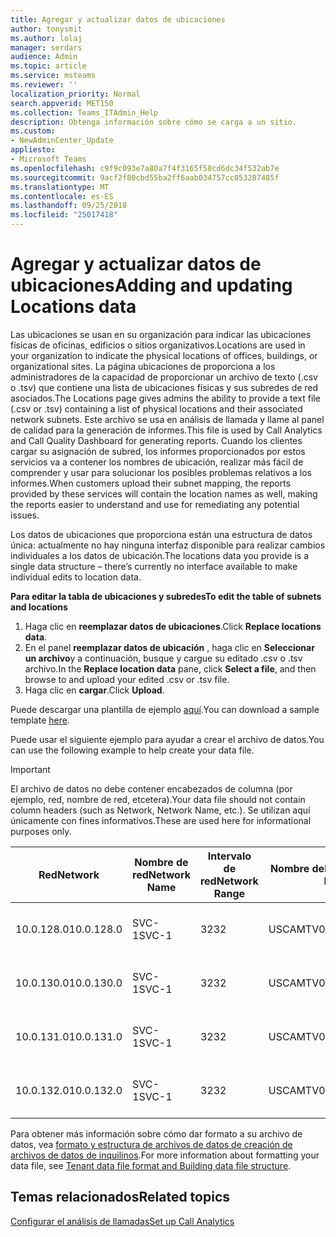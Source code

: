 ```yaml
---
title: Agregar y actualizar datos de ubicaciones
author: tonysmit
ms.author: lolaj
manager: serdars
audience: Admin
ms.topic: article
ms.service: msteams
ms.reviewer: ''
localization_priority: Normal
search.appverid: MET150
ms.collection: Teams_ITAdmin_Help
description: Obtenga información sobre cómo se carga a un sitio.
ms.custom:
- NewAdminCenter_Update
appliesto:
- Microsoft Teams
ms.openlocfilehash: c9f9c093e7a80a7f4f3165f58cd6dc34f532ab7e
ms.sourcegitcommit: 9acf2f80cbd55ba2ff6aab034757cc053287485f
ms.translationtype: MT
ms.contentlocale: es-ES
ms.lasthandoff: 09/25/2018
ms.locfileid: "25017418"
---
```

<a name="adding-and-updating-locations-data"></a><span data-ttu-id="fbbf4-103">Agregar y actualizar datos de ubicaciones</span><span class="sxs-lookup"><span data-stu-id="fbbf4-103">Adding and updating Locations data</span></span>
============================

<span data-ttu-id="fbbf4-104">Las ubicaciones se usan en su organización para indicar las ubicaciones físicas de oficinas, edificios o sitios organizativos.</span><span class="sxs-lookup"><span data-stu-id="fbbf4-104">Locations are used in your organization to indicate the physical locations of offices, buildings, or organizational sites.</span></span> <span data-ttu-id="fbbf4-105">La página ubicaciones de proporciona a los administradores de la capacidad de proporcionar un archivo de texto (.csv o .tsv) que contiene una lista de ubicaciones físicas y sus subredes de red asociados.</span><span class="sxs-lookup"><span data-stu-id="fbbf4-105">The Locations page gives admins the ability to provide a text file (.csv or .tsv) containing a list of physical locations and their associated network subnets.</span></span> <span data-ttu-id="fbbf4-106">Este archivo se usa en análisis de llamada y llame al panel de calidad para la generación de informes.</span><span class="sxs-lookup"><span data-stu-id="fbbf4-106">This file is used by Call Analytics and Call Quality Dashboard for generating reports.</span></span> <span data-ttu-id="fbbf4-107">Cuando los clientes cargar su asignación de subred, los informes proporcionados por estos servicios va a contener los nombres de ubicación, realizar más fácil de comprender y usar para solucionar los posibles problemas relativos a los informes.</span><span class="sxs-lookup"><span data-stu-id="fbbf4-107">When customers upload their subnet mapping, the reports provided by these services will contain the location names as well, making the reports easier to understand and use for remediating any potential issues.</span></span>

<span data-ttu-id="fbbf4-108">Los datos de ubicaciones que proporciona están una estructura de datos única: actualmente no hay ninguna interfaz disponible para realizar cambios individuales a los datos de ubicación.</span><span class="sxs-lookup"><span data-stu-id="fbbf4-108">The locations data you provide is a single data structure – there’s currently no interface available to make individual edits to location data.</span></span> 

<span data-ttu-id="fbbf4-109">**Para editar la tabla de ubicaciones y subredes**</span><span class="sxs-lookup"><span data-stu-id="fbbf4-109">**To edit the table of subnets and locations**</span></span>

1. <span data-ttu-id="fbbf4-110">Haga clic en **reemplazar datos de ubicaciones**.</span><span class="sxs-lookup"><span data-stu-id="fbbf4-110">Click **Replace locations data**.</span></span>
2. <span data-ttu-id="fbbf4-111">En el panel **reemplazar datos de ubicación** , haga clic en **Seleccionar un archivo**y a continuación, busque y cargue su editado .csv o .tsv archivo.</span><span class="sxs-lookup"><span data-stu-id="fbbf4-111">In the **Replace location data** pane, click **Select a file**, and then browse to and upload your edited .csv or .tsv file.</span></span> 
3. <span data-ttu-id="fbbf4-112">Haga clic en **cargar**.</span><span class="sxs-lookup"><span data-stu-id="fbbf4-112">Click **Upload**.</span></span> 


<span data-ttu-id="fbbf4-113">Puede descargar una plantilla de ejemplo [aquí](https://github.com/MicrosoftDocs/OfficeDocs-SkypeForBusiness/blob/live/Teams/downloads/locations-template.zip?raw=true).</span><span class="sxs-lookup"><span data-stu-id="fbbf4-113">You can download a sample template [here](https://github.com/MicrosoftDocs/OfficeDocs-SkypeForBusiness/blob/live/Teams/downloads/locations-template.zip?raw=true).</span></span>

<span data-ttu-id="fbbf4-114">Puede usar el siguiente ejemplo para ayudar a crear el archivo de datos.</span><span class="sxs-lookup"><span data-stu-id="fbbf4-114">You can use the following example to help create your data file.</span></span> 

> [!IMPORTANT]
> <span data-ttu-id="fbbf4-115">El archivo de datos no debe contener encabezados de columna (por ejemplo, red, nombre de red, etcetera).</span><span class="sxs-lookup"><span data-stu-id="fbbf4-115">Your data file should not contain column headers (such as Network, Network Name, etc.).</span></span> <span data-ttu-id="fbbf4-116">Se utilizan aquí únicamente con fines informativos.</span><span class="sxs-lookup"><span data-stu-id="fbbf4-116">These are used here for informational purposes only.</span></span> </br>

|<span data-ttu-id="fbbf4-117">Red</span><span class="sxs-lookup"><span data-stu-id="fbbf4-117">Network</span></span>|<span data-ttu-id="fbbf4-118">Nombre de red</span><span class="sxs-lookup"><span data-stu-id="fbbf4-118">Network Name</span></span>|<span data-ttu-id="fbbf4-119">Intervalo de red</span><span class="sxs-lookup"><span data-stu-id="fbbf4-119">Network Range</span></span>|<span data-ttu-id="fbbf4-120">Nombre del edificio</span><span class="sxs-lookup"><span data-stu-id="fbbf4-120">Building Name</span></span>|<span data-ttu-id="fbbf4-121">Tipo de propiedad</span><span class="sxs-lookup"><span data-stu-id="fbbf4-121">Ownership Type</span></span>|<span data-ttu-id="fbbf4-122">Tipo de creación</span><span class="sxs-lookup"><span data-stu-id="fbbf4-122">Building Type</span></span>|<span data-ttu-id="fbbf4-123">Tipo de creación de Office</span><span class="sxs-lookup"><span data-stu-id="fbbf4-123">Building Office Type</span></span>|<span data-ttu-id="fbbf4-124">Ciudad</span><span class="sxs-lookup"><span data-stu-id="fbbf4-124">City</span></span>|<span data-ttu-id="fbbf4-125">Código postal</span><span class="sxs-lookup"><span data-stu-id="fbbf4-125">Zip Code</span></span>|<span data-ttu-id="fbbf4-126">País</span><span class="sxs-lookup"><span data-stu-id="fbbf4-126">Country</span></span>|<span data-ttu-id="fbbf4-127">Estado</span><span class="sxs-lookup"><span data-stu-id="fbbf4-127">State</span></span>|<span data-ttu-id="fbbf4-128">Region</span><span class="sxs-lookup"><span data-stu-id="fbbf4-128">Region</span></span>|<span data-ttu-id="fbbf4-129">Corp interior</span><span class="sxs-lookup"><span data-stu-id="fbbf4-129">Inside Corp</span></span>|<span data-ttu-id="fbbf4-130">Ruta de Express</span><span class="sxs-lookup"><span data-stu-id="fbbf4-130">Express Route</span></span>|
|-|-|-|-|-|-|-|-|-|-|-|-|-|-|
|<span data-ttu-id="fbbf4-131">10.0.128.0</span><span class="sxs-lookup"><span data-stu-id="fbbf4-131">10.0.128.0</span></span> |<span data-ttu-id="fbbf4-132">SVC-1</span><span class="sxs-lookup"><span data-stu-id="fbbf4-132">SVC-1</span></span>|<span data-ttu-id="fbbf4-133">32</span><span class="sxs-lookup"><span data-stu-id="fbbf4-133">32</span></span>|<span data-ttu-id="fbbf4-134">USCAMTV001</span><span class="sxs-lookup"><span data-stu-id="fbbf4-134">USCAMTV001</span></span>|<span data-ttu-id="fbbf4-135">Contoso conexión alquilada RE & F</span><span class="sxs-lookup"><span data-stu-id="fbbf4-135">Contoso Leased RE&F</span></span>|<span data-ttu-id="fbbf4-136">Oficina</span><span class="sxs-lookup"><span data-stu-id="fbbf4-136">Office</span></span>|<span data-ttu-id="fbbf4-137">RE & F</span><span class="sxs-lookup"><span data-stu-id="fbbf4-137">RE&F</span></span>|<span data-ttu-id="fbbf4-138">Mountain View</span><span class="sxs-lookup"><span data-stu-id="fbbf4-138">Mountain View</span></span>|<span data-ttu-id="fbbf4-139">94043</span><span class="sxs-lookup"><span data-stu-id="fbbf4-139">94043</span></span>|<span data-ttu-id="fbbf4-140">NOSOTROS</span><span class="sxs-lookup"><span data-stu-id="fbbf4-140">US</span></span>|<span data-ttu-id="fbbf4-141">CA</span><span class="sxs-lookup"><span data-stu-id="fbbf4-141">CA</span></span>|<span data-ttu-id="fbbf4-142">NOSOTROS</span><span class="sxs-lookup"><span data-stu-id="fbbf4-142">US</span></span>|<span data-ttu-id="fbbf4-143">1</span><span class="sxs-lookup"><span data-stu-id="fbbf4-143">1</span></span>|<span data-ttu-id="fbbf4-144">1</span><span class="sxs-lookup"><span data-stu-id="fbbf4-144">1</span></span>|
|<span data-ttu-id="fbbf4-145">10.0.130.0</span><span class="sxs-lookup"><span data-stu-id="fbbf4-145">10.0.130.0</span></span> |<span data-ttu-id="fbbf4-146">SVC-1</span><span class="sxs-lookup"><span data-stu-id="fbbf4-146">SVC-1</span></span>|<span data-ttu-id="fbbf4-147">32</span><span class="sxs-lookup"><span data-stu-id="fbbf4-147">32</span></span>|<span data-ttu-id="fbbf4-148">USCAMTV001</span><span class="sxs-lookup"><span data-stu-id="fbbf4-148">USCAMTV001</span></span>|<span data-ttu-id="fbbf4-149">Contoso conexión alquilada RE & F</span><span class="sxs-lookup"><span data-stu-id="fbbf4-149">Contoso Leased RE&F</span></span>|<span data-ttu-id="fbbf4-150">Oficina</span><span class="sxs-lookup"><span data-stu-id="fbbf4-150">Office</span></span>|<span data-ttu-id="fbbf4-151">RE & F</span><span class="sxs-lookup"><span data-stu-id="fbbf4-151">RE&F</span></span>|<span data-ttu-id="fbbf4-152">Mountain View</span><span class="sxs-lookup"><span data-stu-id="fbbf4-152">Mountain View</span></span>|<span data-ttu-id="fbbf4-153">94043</span><span class="sxs-lookup"><span data-stu-id="fbbf4-153">94043</span></span>|<span data-ttu-id="fbbf4-154">NOSOTROS</span><span class="sxs-lookup"><span data-stu-id="fbbf4-154">US</span></span>|<span data-ttu-id="fbbf4-155">CA</span><span class="sxs-lookup"><span data-stu-id="fbbf4-155">CA</span></span>|<span data-ttu-id="fbbf4-156">NOSOTROS</span><span class="sxs-lookup"><span data-stu-id="fbbf4-156">US</span></span>|<span data-ttu-id="fbbf4-157">1</span><span class="sxs-lookup"><span data-stu-id="fbbf4-157">1</span></span>|<span data-ttu-id="fbbf4-158">1</span><span class="sxs-lookup"><span data-stu-id="fbbf4-158">1</span></span>|
|<span data-ttu-id="fbbf4-159">10.0.131.0</span><span class="sxs-lookup"><span data-stu-id="fbbf4-159">10.0.131.0</span></span> |<span data-ttu-id="fbbf4-160">SVC-1</span><span class="sxs-lookup"><span data-stu-id="fbbf4-160">SVC-1</span></span>|<span data-ttu-id="fbbf4-161">32</span><span class="sxs-lookup"><span data-stu-id="fbbf4-161">32</span></span>|<span data-ttu-id="fbbf4-162">USCAMTV001</span><span class="sxs-lookup"><span data-stu-id="fbbf4-162">USCAMTV001</span></span>|<span data-ttu-id="fbbf4-163">Contoso conexión alquilada RE & F</span><span class="sxs-lookup"><span data-stu-id="fbbf4-163">Contoso Leased RE&F</span></span>|<span data-ttu-id="fbbf4-164">Oficina</span><span class="sxs-lookup"><span data-stu-id="fbbf4-164">Office</span></span>|<span data-ttu-id="fbbf4-165">RE & F</span><span class="sxs-lookup"><span data-stu-id="fbbf4-165">RE&F</span></span>|<span data-ttu-id="fbbf4-166">Mountain View</span><span class="sxs-lookup"><span data-stu-id="fbbf4-166">Mountain View</span></span>|<span data-ttu-id="fbbf4-167">94043</span><span class="sxs-lookup"><span data-stu-id="fbbf4-167">94043</span></span>|<span data-ttu-id="fbbf4-168">NOSOTROS</span><span class="sxs-lookup"><span data-stu-id="fbbf4-168">US</span></span>|<span data-ttu-id="fbbf4-169">CA</span><span class="sxs-lookup"><span data-stu-id="fbbf4-169">CA</span></span>|<span data-ttu-id="fbbf4-170">NOSOTROS</span><span class="sxs-lookup"><span data-stu-id="fbbf4-170">US</span></span>|<span data-ttu-id="fbbf4-171">1</span><span class="sxs-lookup"><span data-stu-id="fbbf4-171">1</span></span>|<span data-ttu-id="fbbf4-172">1</span><span class="sxs-lookup"><span data-stu-id="fbbf4-172">1</span></span>|
|<span data-ttu-id="fbbf4-173">10.0.132.0</span><span class="sxs-lookup"><span data-stu-id="fbbf4-173">10.0.132.0</span></span> |<span data-ttu-id="fbbf4-174">SVC-1</span><span class="sxs-lookup"><span data-stu-id="fbbf4-174">SVC-1</span></span>|<span data-ttu-id="fbbf4-175">32</span><span class="sxs-lookup"><span data-stu-id="fbbf4-175">32</span></span>|<span data-ttu-id="fbbf4-176">USCAMTV001</span><span class="sxs-lookup"><span data-stu-id="fbbf4-176">USCAMTV001</span></span>|<span data-ttu-id="fbbf4-177">Contoso conexión alquilada RE & F</span><span class="sxs-lookup"><span data-stu-id="fbbf4-177">Contoso Leased RE&F</span></span>|<span data-ttu-id="fbbf4-178">Oficina</span><span class="sxs-lookup"><span data-stu-id="fbbf4-178">Office</span></span>|<span data-ttu-id="fbbf4-179">RE & F</span><span class="sxs-lookup"><span data-stu-id="fbbf4-179">RE&F</span></span>|<span data-ttu-id="fbbf4-180">Mountain View</span><span class="sxs-lookup"><span data-stu-id="fbbf4-180">Mountain View</span></span>|<span data-ttu-id="fbbf4-181">94043</span><span class="sxs-lookup"><span data-stu-id="fbbf4-181">94043</span></span>|<span data-ttu-id="fbbf4-182">NOSOTROS</span><span class="sxs-lookup"><span data-stu-id="fbbf4-182">US</span></span>|<span data-ttu-id="fbbf4-183">CA</span><span class="sxs-lookup"><span data-stu-id="fbbf4-183">CA</span></span>|<span data-ttu-id="fbbf4-184">NOSOTROS</span><span class="sxs-lookup"><span data-stu-id="fbbf4-184">US</span></span>|<span data-ttu-id="fbbf4-185">1</span><span class="sxs-lookup"><span data-stu-id="fbbf4-185">1</span></span>|<span data-ttu-id="fbbf4-186">1</span><span class="sxs-lookup"><span data-stu-id="fbbf4-186">1</span></span>|


<span data-ttu-id="fbbf4-187">Para obtener más información sobre cómo dar formato a su archivo de datos, vea [formato y estructura de archivos de datos de creación de archivos de datos de inquilinos](turning-on-and-using-call-quality-dashboard.md#tenant-data-file-format-and-building-data-file-structure).</span><span class="sxs-lookup"><span data-stu-id="fbbf4-187">For more information about formatting your data file, see [Tenant data file format and Building data file structure](turning-on-and-using-call-quality-dashboard.md#tenant-data-file-format-and-building-data-file-structure).</span></span>


## <a name="related-topics"></a><span data-ttu-id="fbbf4-188">Temas relacionados</span><span class="sxs-lookup"><span data-stu-id="fbbf4-188">Related topics</span></span>

[<span data-ttu-id="fbbf4-189">Configurar el análisis de llamadas</span><span class="sxs-lookup"><span data-stu-id="fbbf4-189">Set up Call Analytics</span></span>](set-up-call-analytics.md)